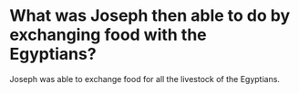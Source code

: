 # What was Joseph then able to do by exchanging food with the Egyptians?

Joseph was able to exchange food for all the livestock of the Egyptians.
